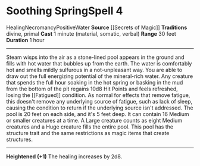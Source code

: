 ﻿---
actions: null
area: null
bloodline: null
component:
- Material
- Somatic
- Verbal
cost: null
deity: null
domain: null
duration: 1 hour
element: Water
heighten: '+1'
heighten_level: 4, 5, 6, 7, 8, 9, 10
id: '1000'
lesson: null
level: '4'
mystery: null
name: Soothing Spring
patron_theme: null
range: 30 feet
rarity: Common
requirement: null
saving_throw: null
school: Necromancy
source: '[[DATABASE/source/Secrets of Magic|Secrets of Magic]]'
target: null
tradition:
- Divine
- Primal
trait:
- '[[DATABASE/trait/Healing|Healing]]'
- '[[DATABASE/trait/Necromancy|Necromancy]]'
- '[[DATABASE/trait/Positive|Positive]]'
- '[[DATABASE/trait/Water|Water]]'
trigger: null
type: Spell

---
# Soothing Spring<span class="item-type">Spell 4</span>

<span class="item-trait">Healing</span><span class="item-trait">Necromancy</span><span class="item-trait">Positive</span><span class="item-trait">Water</span>
**Source** [[Secrets of Magic]] 
**Traditions** divine, primal
**Cast** 1 minute (material, somatic, verbal)
**Range** 30 feet
**Duration** 1 hour

---
Steam wisps into the air as a stone-lined pool appears in the ground and fills with hot water that bubbles up from the earth. The water is comfortably hot and smells mildly sulfurous in a not-unpleasant way. You are able to draw out the full energizing potential of the mineral-rich water. Any creature that spends the full hour soaking in the hot spring or basking in the mud from the bottom of the pit regains 10d8 Hit Points and feels refreshed, losing the [[Fatigued]] condition. As normal for effects that remove fatigue, this doesn't remove any underlying source of fatigue, such as lack of sleep, causing the condition to return if the underlying source isn't addressed.
 The pool is 20 feet on each side, and it's 5 feet deep. It can contain 16 Medium or smaller creatures at a time. A Large creature counts as eight Medium creatures and a Huge creature fills the entire pool. This pool has the structure trait and the same restrictions as magic items that create structures.

---
**Heightened (+1)** The healing increases by 2d8.